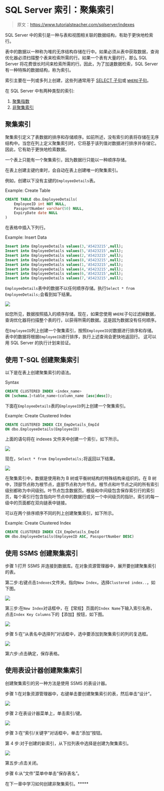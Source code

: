 # SQL Server 索引：聚集索引

> 原文：<https://www.tutorialsteacher.com/sqlserver/indexes>

SQL Server 中的索引是一种与表和视图相关联的数据结构，有助于更快地检索行。

表中的数据以一种称为堆的无序结构存储在行中。如果必须从表中获取数据，查询优化器必须扫描整个表来检索所需的行。如果一个表有大量的行，那么 SQL Server 将花费很长时间来检索所需的行。因此，为了加速数据检索，SQL Server 有一种特殊的数据结构，称为索引。

索引主要在一列或多列上创建，这些列通常用于 [SELECT 子句](/sqlserver/select-query)或 [`WHERE`子句](/sqlserver/where-clause)。

在 SQL Server 中有两种类型的索引:

1.  [聚集指数](#clustered-index)
2.  [非聚集索引](/sqlserver/nonclustered-index)

## 聚集索引

聚集索引定义了表数据的排序和存储顺序。如前所述，没有索引的表将存储在无序结构中。当您在列上定义聚集索引时，它将基于该列值对数据进行排序并存储它。因此，它有助于更快地检索数据。

一个表上只能有一个聚集索引，因为数据行只能以一种顺序存储。

在表上创建主键约束时，会自动在表上创建唯一的聚集索引。

例如，创建以下没有主键的`EmployeeDetails`表。

Example: Create Table 

```sql
CREATE TABLE dbo.EmployeeDetails(
	EmployeeID int NOT NULL,
	PassportNumber varchar(50) NULL,
	ExpiryDate date NULL
) 
```

在表格中插入下列行。

Example: Insert Data 

```sql
Insert into EmployeeDetails values(3,'A5423215',null);
Insert into EmployeeDetails values(5,'A5423215',null);
Insert into EmployeeDetails values(2,'A5423215',null);
Insert into EmployeeDetails values(8,'A5423215',null);
Insert into EmployeeDetails values(1,'A5423215',null);
Insert into EmployeeDetails values(4,'A5423215',null);
Insert into EmployeeDetails values(6,'A5423215',null);
Insert into EmployeeDetails values(7,'A5423215',null); 
```

`EmployeeDetails`表中的数据不以任何顺序存储。执行`Select * from EmployeeDetails;`会看到如下结果。

[![](img/01a1a75a98cf7748b51531559ba28e1a.png)](../../Content/images/sqlserver/nonindex-data.png)

如您所见，数据按照插入的顺序存储。现在，如果您使用 `WHERE`子句过滤掉数据，查询优化器将扫描整个表的行，以获得所需的数据。这是因为数据没有任何顺序。

在`EmployeeID`列上创建一个聚集索引，按照`EmployeeID`对数据进行排序和存储。 表中的数据将根据`EmployeeID`进行排序，执行上述查询会更快地返回行。 这可以用 SQL Server 的执行计划来验证。

## 使用 T-SQL 创建聚集索引

以下是在表上创建聚集索引的语法。

Syntax 

```sql
CREATE CLUSTERED INDEX <index_name>
ON [schema.]<table_name>(column_name [asc|desc]); 
```

下面在`EmployeeDetails`表的`EmployeeID`列上创建一个聚集索引。

Example: Create Clustered Index 

```sql
CREATE CLUSTERED INDEX CIX_EmpDetails_EmpId
ON dbo.EmployeeDetails(EmployeeID) 
```

上面的语句将在 indexes 文件夹中创建一个索引，如下所示。

[![](img/ea37152147aa8a460c8798eea52b6fb3.png)](../../Content/images/sqlserver/index-ssms.png)

现在，`Select * from EmployeeDetails;`将返回以下结果。

[![](img/a422c11449d028c277719b184de375cc.png)](../../Content/images/sqlserver/indexed-data.png)

在聚集索引中，数据是使用称为 B 树或平衡树结构的特殊结构来组织的。在 B 树中，顶部节点称为根节点，底部节点称为叶节点。根节点和叶节点之间的所有索引级别都称为中间级别。叶节点包含数据页。根级和中间级包含保存索引行的索引页，每个索引行包含指向叶节点中的数据行或另一个中间级页的指针。索引的每一级中的页面都在双向链表中链接。

可以在两个排序顺序不同的列上创建聚集索引，如下所示。

Example: Create Clustered Index 

```sql
CREATE CLUSTERED INDEX CIX_EmpDetails_EmpId
ON dbo.EmployeeDetails(EmployeeID ASC, PassportNumber DESC) 
```

## 使用 SSMS 创建聚集索引

步骤 1:打开 SSMS 并连接到数据库。在对象资源管理器中，展开要创建聚集索引的表。

第二步:右键点击`Indexes`文件夹。指向`New Index`，选择`Clustered index..`，如下图。

[![](img/55e56844b21e48db4a1449fa748fb201.png)](../../Content/images/sqlserver/index1.png)

第三步:在`New Index`对话框中，在【常规】页面的`Index Name`下输入索引名称，点击`Index Key Columns`下的【添加】按钮，如下图。

[![](img/ae5218f4b9a46ca61cffcea82df50a65.png)](../../Content/images/sqlserver/index2.png)

步骤 5:在“从表名中选择列”对话框中，选中要添加到聚集索引的列的复选框。

[![](img/41f90a55b1286a2578319ce18e8d65c5.png)](../../Content/images/sqlserver/index3.png)

第六步:点击确定，保存表格。

## 使用表设计器创建聚集索引

创建聚集索引的另一种方法是使用 SSMS 的表设计器。

步骤 1:在对象资源管理器中，右键单击要创建聚集索引的表，然后单击“设计”。

[![](img/3f3bf3e5f32440d121d5218b30644580.png)](../../Content/images/sqlserver/index4.png)

步骤 2:在表设计器菜单上，单击索引/键。

[![](img/85f9fbe8d6cb9127c79fceb35a727602.png)](../../Content/images/sqlserver/index5.png)

步骤 3:在“索引/关键字”对话框中，单击“添加”按钮。

第 4 步:对于创建的新索引，从下拉列表中选择是创建为聚集索引。

[![](img/a80d0f10555a32458c4de97a55b8a0e5.png)](../../Content/images/sqlserver/index6.png)

第五步:点击关闭。

步骤 6:从“文件”菜单中单击“保存表名”。

在下一章中学习如何创建非聚集索引。*****